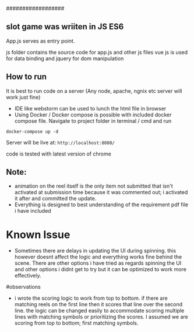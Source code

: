 ##################
## slot game was wriiten in JS ES6

App.js serves as entry point.

js folder contains the source code for app.js and other js files
vue js is used for data binding and jquery for dom manipulation

## How to run
It is best to run code on a server (Any node, apache, ngnix etc server will work just fine)  
- IDE like webstorm can be used to lunch the html file in browser
- Using Docker / Docker compose is possible with included docker compose file.
Navigate to project folder in terminal / cmd and run
````
docker-compose up -d
````
Server will be live at:
``http://localhost:8080/``

code is tested with latest version of chrome

## Note:
- animation on the reel itself is the only item not submitted that isn't activated at submission time because it was commented out; i activated it after and committed the update.
- Everything is designed to best understanding of the requirement pdf file i have included

# Known Issue
- Sometimes there are delays in updating the UI during spinning. this however doesnt affect the logic and everything works fine behind the scene.
There are other options i have tried as regards spinning the UI and other options i didnt get to try but it can be optimized to work more effectively.

#observations
- i wrote the scoring logic to work from top to bottom. if there are matching reels on the first line then it scores that line over the second line.
the logic can be changed easily to accommodate scoring multiple lines with matching symbols or prioritizing the scores.
I assumed we are scoring from top to bottom; first matching symbols.
